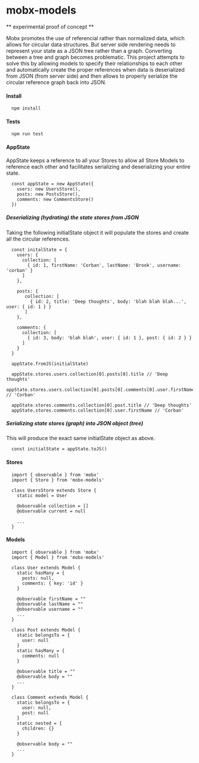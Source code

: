 # mobx-models

** experimental proof of concept **

Mobx promotes the use of referencial rather than normalized data, which allows for circular data structures. But server side rendering needs to represent your state as a JSON tree rather than a graph. Converting between a tree and graph becomes problematic. This project attempts to solve this by allowing models to specify their relationships to each other and automatically create the proper references when data is deserialized from JSON (from server side) and then allows to properly serialize the circular reference graph back into JSON.

#### Install

```
  npm install
```

#### Tests

```
  npm run test
```

#### AppState

AppState keeps a reference to all your Stores to allow all Store Models to reference each other and facilitates serializing and deserializing your entire state.

```
  const appState = new AppState({
    users: new UsersStore(),
    posts: new PostsStore(),
    comments: new CommentsStore()  
  })
```

##### Deserializing (hydrating) the state stores from JSON

Taking the following initialState object it will populate the stores and create all the circular references.

```
  const initalState = {
    users: {
      collection: [
        { id: 1, firstName: 'Corban', lastName: 'Brook', username: 'corban' }
      ]
    },

    posts: {
       collection: [
         { id: 2, title: 'Deep thoughts', body: 'blah blah blah...', user: { id: 1 } }
       ]
    },

    comments: {
      collection: [
        { id: 3, body: 'blah blah', user: { id: 1 }, post: { id: 2 } }
      ]
    }
  }

  appState.fromJS(initialState)

  appState.stores.users.collection[0].posts[0].title // 'Deep thoughts'
  appState.stores.users.collection[0].posts[0].comments[0].user.firstName // 'Corban'

  appState.stores.comments.collection[0].post.title // 'Deep thoughts'
  appState.stores.comments.collection[0].user.firstName // 'Corban'

```

##### Serializing state stores (graph) into JSON object (tree)

This will produce the exact same initialState object as above.

```
  const initialState = appState.toJS()
```

#### Stores

```
  import { observable } from 'mobx'
  import { Store } from 'mobx-models'

  class UsersStore extends Store {
    static model = User

    @observable collection = []
    @observable current = null

    ...   
  }
```

#### Models

```
  import { observable } from 'mobx'
  import { Model } from 'mobx-models'

  class User extends Model {
    static hasMany = {
      posts: null,
      comments: { key: 'id' }
    }

    @observable firstName = ""
    @observable lastName = ""
    @observable username = ""
    ...
  }

  class Post extends Model {
    static belongsTo = {
      user: null
    }
    static hasMany = {
      comments: null
    }

    @observable title = ""
    @observable body = ""
    ...
  }

  class Comment extends Model {
    static belongsTo = {
      user: null,
      post: null
    }
    static nested = {
      children: {}
    }

    @observable body = ""
    ...
  }
```
